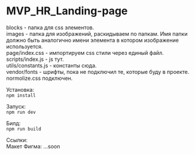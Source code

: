 # MVP_HR_Landing-page

blocks - папка для css элементов.  
images - папка для изображений, раскидываем по папкам. Имя папки должно быть аналогично имени элемента в котором изображение используется.  
page/index.css - импортируем css стили через единый файл.  
scripts/index.js - js тут.  
utils/constants.js - константы сюда.  
vendor/fonts - шрифты, пока не подключил те, которые буду в проекте.  
normolize.css подключен.  

Установка:  
```npm install```

Запуск:  
```npm run dev```

Билд:  
```npm run build```

Ссылки:  
Макет Фигма: ...soon

